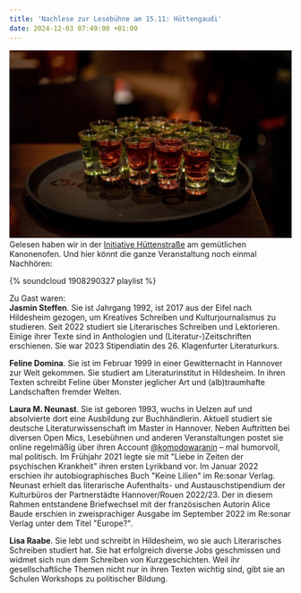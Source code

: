 ```yaml
---
title: 'Nachlese zur Lesebühne am 15.11: Hüttengaudi'
date: 2024-12-03 07:49:00 +01:00
---
```


![DSC04664.jpg](/uploads/DSC04664.jpg)
Gelesen haben wir in der [Initiative Hüttenstraße](https://www.huettenstrasse.eu/) am gemütlichen Kanonenofen.  Und hier könnt die ganze Veranstaltung noch einmal Nachhören:

{% soundcloud 1908290327 playlist %}

Zu Gast waren:\
**Jasmin Steffen**. Sie ist Jahrgang 1992, ist 2017 aus der Eifel nach Hildesheim gezogen, um Kreatives Schreiben und Kulturjournalismus zu studieren. Seit 2022 studiert sie Literarisches Schreiben und Lektorieren. Einige ihrer Texte sind in Anthologien und (Literatur-)Zeitschriften erschienen. Sie war 2023 Stipendiatin des 26. Klagenfurter Literaturkurs.

**Feline Domina**. Sie ist im Februar 1999 in einer Gewitternacht in Hannover zur Welt gekommen. Sie studiert am Literaturinstitut in Hildesheim. In ihren Texten schreibt Feline über Monster jeglicher Art und (alb)traumhafte Landschaften fremder Welten.

**Laura M. Neunast**. Sie ist geboren 1993, wuchs in Uelzen auf und absolvierte dort eine Ausbildung zur Buchhändlerin. Aktuell studiert sie deutsche Literaturwissenschaft im Master in Hannover. Neben Auftritten bei diversen Open Mics, Lesebühnen und anderen Veranstaltungen postet sie online regelmäßig über ihren Account [@komodowaranin](https://www.instagram.com/komodowaranin/#) – mal humorvoll, mal politisch. Im Frühjahr 2021 legte sie mit "Liebe in Zeiten der psychischen Krankheit" ihren ersten Lyrikband vor. Im Januar 2022 erschien ihr autobiographisches Buch "Keine Lilien" im Re:sonar Verlag. Neunast erhielt das literarische Aufenthalts- und Austauschstipendium der Kulturbüros der Partnerstädte Hannover/Rouen 2022/23. Der in diesem Rahmen entstandene Briefwechsel mit der französischen Autorin Alice Baude erschien in zweisprachiger Ausgabe im September 2022 im Re:sonar Verlag unter dem Titel "Europe?".

**Lisa Raabe**. Sie lebt und schreibt in Hildesheim, wo sie auch Literarisches Schreiben studiert hat. Sie hat erfolgreich diverse Jobs geschmissen und widmet sich nun dem Schreiben von Kurzgeschichten. Weil ihr gesellschaftliche Themen nicht nur in ihren Texten wichtig sind, gibt sie an Schulen Workshops zu politischer Bildung.